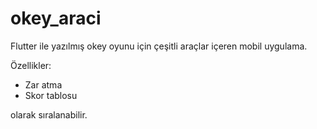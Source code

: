 # okey_araci

Flutter ile yazılmış okey oyunu için çeşitli araçlar içeren mobil uygulama.

Özellikler:
- Zar atma
- Skor tablosu

olarak sıralanabilir.
